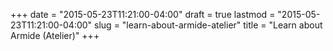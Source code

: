 +++
date = "2015-05-23T11:21:00-04:00"
draft = true
lastmod = "2015-05-23T11:21:00-04:00"
slug = "learn-about-armide-atelier"
title = "Learn about Armide (Atelier)"
+++


